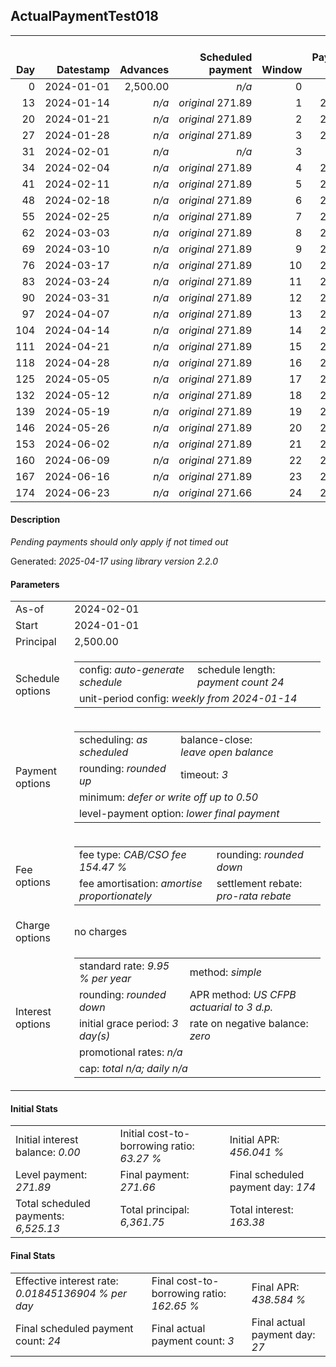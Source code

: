 <h2>ActualPaymentTest018</h2>
<table>
    <thead style="vertical-align: bottom;">
        <th style="text-align: right;">Day</th>
        <th style="text-align: right;">Datestamp</th>
        <th style="text-align: right;">Advances</th>
        <th style="text-align: right;">Scheduled payment</th>
        <th style="text-align: right;">Window</th>
        <th style="text-align: right;">Payment due</th>
        <th style="text-align: right;">Actual payments</th>
        <th style="text-align: right;">Generated payment</th>
        <th style="text-align: right;">Net effect</th>
        <th style="text-align: right;">Payment status</th>
        <th style="text-align: right;">Balance status</th>
        <th style="text-align: right;">Simple interest</th>
        <th style="text-align: right;">New interest</th>
        <th style="text-align: right;">New charges</th>
        <th style="text-align: right;">Principal portion</th>
        <th style="text-align: right;">Fee portion</th>
        <th style="text-align: right;">Interest portion</th>
        <th style="text-align: right;">Charges portion</th>
        <th style="text-align: right;">Fee rebate</th>
        <th style="text-align: right;">Principal balance</th>
        <th style="text-align: right;">Fee balance</th>
        <th style="text-align: right;">Interest balance</th>
        <th style="text-align: right;">Charges balance</th>
        <th style="text-align: right;">Settlement figure</th>
        <th style="text-align: right;">Fee rebate if&nbsp;settled</th>
    </thead>
    <tr style="text-align: right;">
        <td class="ci00">0</td>
        <td class="ci01" style="white-space: nowrap;">2024-01-01</td>
        <td class="ci02">2,500.00</td>
        <td class="ci03" style="white-space: nowrap;"><i>n/a<i></td>
        <td class="ci04">0</td>
        <td class="ci05">0.00</td>
        <td class="ci06"><i>n/a</i></td>
        <td class="ci07"><i>n/a</i></td>
        <td class="ci08">0.00</td>
        <td class="ci09"><i>none&nbsp;scheduled</i></td>
        <td class="ci10">open</td>
        <td class="ci11">0.0000</td>
        <td class="ci12">0.0000</td>
        <td class="ci13"><i>n/a</i></td>
        <td class="ci14">0.00</td>
        <td class="ci15">0.00</td>
        <td class="ci16">0.00</td>
        <td class="ci17">0.00</td>
        <td class="ci18">0.00</td>
        <td class="ci19">2,500.00</td>
        <td class="ci20">3,861.75</td>
        <td class="ci21">0.0000</td>
        <td class="ci22">0.00</td>
        <td class="ci23">6,361.75</td>
        <td class="ci24">3,861.75</td>
    </tr>
    <tr style="text-align: right;">
        <td class="ci00">13</td>
        <td class="ci01" style="white-space: nowrap;">2024-01-14</td>
        <td class="ci02"><i>n/a</i></td>
        <td class="ci03" style="white-space: nowrap;"><i>original</i> 271.89</td>
        <td class="ci04">1</td>
        <td class="ci05">271.89</td>
        <td class="ci06"><i>confirmed</i>&nbsp;271.89</td>
        <td class="ci07"><i>n/a</i></td>
        <td class="ci08">271.89</td>
        <td class="ci09"><i>payment&nbsp;made</i></td>
        <td class="ci10">open</td>
        <td class="ci11">22.5450</td>
        <td class="ci12">22.5450</td>
        <td class="ci13"><i>n/a</i></td>
        <td class="ci14">97.98</td>
        <td class="ci15">151.37</td>
        <td class="ci16">22.54</td>
        <td class="ci17">0.00</td>
        <td class="ci18">0.00</td>
        <td class="ci19">2,402.02</td>
        <td class="ci20">3,710.38</td>
        <td class="ci21">0.0000</td>
        <td class="ci22">0.00</td>
        <td class="ci23">2,539.17</td>
        <td class="ci24">3,573.23</td>
    </tr>
    <tr style="text-align: right;">
        <td class="ci00">20</td>
        <td class="ci01" style="white-space: nowrap;">2024-01-21</td>
        <td class="ci02"><i>n/a</i></td>
        <td class="ci03" style="white-space: nowrap;"><i>original</i> 271.89</td>
        <td class="ci04">2</td>
        <td class="ci05">271.89</td>
        <td class="ci06">271.89&nbsp;<i>timed&nbsp;out</i></td>
        <td class="ci07"><i>n/a</i></td>
        <td class="ci08">0.00</td>
        <td class="ci09"><i>missed&nbsp;payment</i></td>
        <td class="ci10">open</td>
        <td class="ci11">11.6638</td>
        <td class="ci12">11.6638</td>
        <td class="ci13"><i>n/a</i></td>
        <td class="ci14">0.00</td>
        <td class="ci15">0.00</td>
        <td class="ci16">0.00</td>
        <td class="ci17">0.00</td>
        <td class="ci18">0.00</td>
        <td class="ci19">2,402.02</td>
        <td class="ci20">3,710.38</td>
        <td class="ci21">11.6638</td>
        <td class="ci22">0.00</td>
        <td class="ci23">2,706.18</td>
        <td class="ci24">3,417.88</td>
    </tr>
    <tr style="text-align: right;">
        <td class="ci00">27</td>
        <td class="ci01" style="white-space: nowrap;">2024-01-28</td>
        <td class="ci02"><i>n/a</i></td>
        <td class="ci03" style="white-space: nowrap;"><i>original</i> 271.89</td>
        <td class="ci04">3</td>
        <td class="ci05">271.89</td>
        <td class="ci06">271.89&nbsp;<i>timed&nbsp;out</i></td>
        <td class="ci07"><i>n/a</i></td>
        <td class="ci08">0.00</td>
        <td class="ci09"><i>missed&nbsp;payment</i></td>
        <td class="ci10">open</td>
        <td class="ci11">11.6638</td>
        <td class="ci12">11.6638</td>
        <td class="ci13"><i>n/a</i></td>
        <td class="ci14">0.00</td>
        <td class="ci15">0.00</td>
        <td class="ci16">0.00</td>
        <td class="ci17">0.00</td>
        <td class="ci18">0.00</td>
        <td class="ci19">2,402.02</td>
        <td class="ci20">3,710.38</td>
        <td class="ci21">23.3276</td>
        <td class="ci22">0.00</td>
        <td class="ci23">2,873.20</td>
        <td class="ci24">3,262.52</td>
    </tr>
    <tr style="text-align: right;">
        <td class="ci00">31</td>
        <td class="ci01" style="white-space: nowrap;">2024-02-01</td>
        <td class="ci02"><i>n/a</i></td>
        <td class="ci03" style="white-space: nowrap;"><i>n/a<i></td>
        <td class="ci04">3</td>
        <td class="ci05">0.00</td>
        <td class="ci06"><i>n/a</i></td>
        <td class="ci07"><i>n/a</i></td>
        <td class="ci08">0.00</td>
        <td class="ci09"><i>information&nbsp;only</i></td>
        <td class="ci10">open</td>
        <td class="ci11">6.6650</td>
        <td class="ci12">6.6650</td>
        <td class="ci13"><i>n/a</i></td>
        <td class="ci14">0.00</td>
        <td class="ci15">0.00</td>
        <td class="ci16">0.00</td>
        <td class="ci17">0.00</td>
        <td class="ci18">0.00</td>
        <td class="ci19">2,402.02</td>
        <td class="ci20">3,710.38</td>
        <td class="ci21">29.9926</td>
        <td class="ci22">0.00</td>
        <td class="ci23">2,968.65</td>
        <td class="ci24">3,173.74</td>
    </tr>
    <tr style="text-align: right;">
        <td class="ci00">34</td>
        <td class="ci01" style="white-space: nowrap;">2024-02-04</td>
        <td class="ci02"><i>n/a</i></td>
        <td class="ci03" style="white-space: nowrap;"><i>original</i> 271.89</td>
        <td class="ci04">4</td>
        <td class="ci05">271.89</td>
        <td class="ci06"><i>n/a</i></td>
        <td class="ci07"><i>n/a</i></td>
        <td class="ci08">271.89</td>
        <td class="ci09"><i>not&nbsp;yet&nbsp;due</i></td>
        <td class="ci10">open</td>
        <td class="ci11">4.9988</td>
        <td class="ci12">4.9988</td>
        <td class="ci13"><i>n/a</i></td>
        <td class="ci14">93.09</td>
        <td class="ci15">143.81</td>
        <td class="ci16">34.99</td>
        <td class="ci17">0.00</td>
        <td class="ci18">0.00</td>
        <td class="ci19">2,308.93</td>
        <td class="ci20">3,566.57</td>
        <td class="ci21">0.0000</td>
        <td class="ci22">0.00</td>
        <td class="ci23">3,040.23</td>
        <td class="ci24">3,107.16</td>
    </tr>
    <tr style="text-align: right;">
        <td class="ci00">41</td>
        <td class="ci01" style="white-space: nowrap;">2024-02-11</td>
        <td class="ci02"><i>n/a</i></td>
        <td class="ci03" style="white-space: nowrap;"><i>original</i> 271.89</td>
        <td class="ci04">5</td>
        <td class="ci05">271.89</td>
        <td class="ci06"><i>n/a</i></td>
        <td class="ci07"><i>n/a</i></td>
        <td class="ci08">271.89</td>
        <td class="ci09"><i>not&nbsp;yet&nbsp;due</i></td>
        <td class="ci10">open</td>
        <td class="ci11">11.2117</td>
        <td class="ci12">11.2117</td>
        <td class="ci13"><i>n/a</i></td>
        <td class="ci14">102.44</td>
        <td class="ci15">158.24</td>
        <td class="ci16">11.21</td>
        <td class="ci17">0.00</td>
        <td class="ci18">0.00</td>
        <td class="ci19">2,206.49</td>
        <td class="ci20">3,408.33</td>
        <td class="ci21">0.0000</td>
        <td class="ci22">0.00</td>
        <td class="ci23">2,934.91</td>
        <td class="ci24">2,951.80</td>
    </tr>
    <tr style="text-align: right;">
        <td class="ci00">48</td>
        <td class="ci01" style="white-space: nowrap;">2024-02-18</td>
        <td class="ci02"><i>n/a</i></td>
        <td class="ci03" style="white-space: nowrap;"><i>original</i> 271.89</td>
        <td class="ci04">6</td>
        <td class="ci05">271.89</td>
        <td class="ci06"><i>n/a</i></td>
        <td class="ci07"><i>n/a</i></td>
        <td class="ci08">271.89</td>
        <td class="ci09"><i>not&nbsp;yet&nbsp;due</i></td>
        <td class="ci10">open</td>
        <td class="ci11">10.7143</td>
        <td class="ci12">10.7143</td>
        <td class="ci13"><i>n/a</i></td>
        <td class="ci14">102.63</td>
        <td class="ci15">158.55</td>
        <td class="ci16">10.71</td>
        <td class="ci17">0.00</td>
        <td class="ci18">0.00</td>
        <td class="ci19">2,103.86</td>
        <td class="ci20">3,249.78</td>
        <td class="ci21">0.0000</td>
        <td class="ci22">0.00</td>
        <td class="ci23">2,829.09</td>
        <td class="ci24">2,796.44</td>
    </tr>
    <tr style="text-align: right;">
        <td class="ci00">55</td>
        <td class="ci01" style="white-space: nowrap;">2024-02-25</td>
        <td class="ci02"><i>n/a</i></td>
        <td class="ci03" style="white-space: nowrap;"><i>original</i> 271.89</td>
        <td class="ci04">7</td>
        <td class="ci05">271.89</td>
        <td class="ci06"><i>n/a</i></td>
        <td class="ci07"><i>n/a</i></td>
        <td class="ci08">271.89</td>
        <td class="ci09"><i>not&nbsp;yet&nbsp;due</i></td>
        <td class="ci10">open</td>
        <td class="ci11">10.2159</td>
        <td class="ci12">10.2159</td>
        <td class="ci13"><i>n/a</i></td>
        <td class="ci14">102.83</td>
        <td class="ci15">158.85</td>
        <td class="ci16">10.21</td>
        <td class="ci17">0.00</td>
        <td class="ci18">0.00</td>
        <td class="ci19">2,001.03</td>
        <td class="ci20">3,090.93</td>
        <td class="ci21">0.0000</td>
        <td class="ci22">0.00</td>
        <td class="ci23">2,722.76</td>
        <td class="ci24">2,641.09</td>
    </tr>
    <tr style="text-align: right;">
        <td class="ci00">62</td>
        <td class="ci01" style="white-space: nowrap;">2024-03-03</td>
        <td class="ci02"><i>n/a</i></td>
        <td class="ci03" style="white-space: nowrap;"><i>original</i> 271.89</td>
        <td class="ci04">8</td>
        <td class="ci05">271.89</td>
        <td class="ci06"><i>n/a</i></td>
        <td class="ci07"><i>n/a</i></td>
        <td class="ci08">271.89</td>
        <td class="ci09"><i>not&nbsp;yet&nbsp;due</i></td>
        <td class="ci10">open</td>
        <td class="ci11">9.7166</td>
        <td class="ci12">9.7166</td>
        <td class="ci13"><i>n/a</i></td>
        <td class="ci14">103.02</td>
        <td class="ci15">159.16</td>
        <td class="ci16">9.71</td>
        <td class="ci17">0.00</td>
        <td class="ci18">0.00</td>
        <td class="ci19">1,898.01</td>
        <td class="ci20">2,931.77</td>
        <td class="ci21">0.0000</td>
        <td class="ci22">0.00</td>
        <td class="ci23">2,615.94</td>
        <td class="ci24">2,485.73</td>
    </tr>
    <tr style="text-align: right;">
        <td class="ci00">69</td>
        <td class="ci01" style="white-space: nowrap;">2024-03-10</td>
        <td class="ci02"><i>n/a</i></td>
        <td class="ci03" style="white-space: nowrap;"><i>original</i> 271.89</td>
        <td class="ci04">9</td>
        <td class="ci05">271.89</td>
        <td class="ci06"><i>n/a</i></td>
        <td class="ci07"><i>n/a</i></td>
        <td class="ci08">271.89</td>
        <td class="ci09"><i>not&nbsp;yet&nbsp;due</i></td>
        <td class="ci10">open</td>
        <td class="ci11">9.2163</td>
        <td class="ci12">9.2163</td>
        <td class="ci13"><i>n/a</i></td>
        <td class="ci14">103.22</td>
        <td class="ci15">159.46</td>
        <td class="ci16">9.21</td>
        <td class="ci17">0.00</td>
        <td class="ci18">0.00</td>
        <td class="ci19">1,794.79</td>
        <td class="ci20">2,772.31</td>
        <td class="ci21">0.0000</td>
        <td class="ci22">0.00</td>
        <td class="ci23">2,508.62</td>
        <td class="ci24">2,330.37</td>
    </tr>
    <tr style="text-align: right;">
        <td class="ci00">76</td>
        <td class="ci01" style="white-space: nowrap;">2024-03-17</td>
        <td class="ci02"><i>n/a</i></td>
        <td class="ci03" style="white-space: nowrap;"><i>original</i> 271.89</td>
        <td class="ci04">10</td>
        <td class="ci05">271.89</td>
        <td class="ci06"><i>n/a</i></td>
        <td class="ci07"><i>n/a</i></td>
        <td class="ci08">271.89</td>
        <td class="ci09"><i>not&nbsp;yet&nbsp;due</i></td>
        <td class="ci10">open</td>
        <td class="ci11">8.7150</td>
        <td class="ci12">8.7150</td>
        <td class="ci13"><i>n/a</i></td>
        <td class="ci14">103.42</td>
        <td class="ci15">159.76</td>
        <td class="ci16">8.71</td>
        <td class="ci17">0.00</td>
        <td class="ci18">0.00</td>
        <td class="ci19">1,691.37</td>
        <td class="ci20">2,612.55</td>
        <td class="ci21">0.0000</td>
        <td class="ci22">0.00</td>
        <td class="ci23">2,400.80</td>
        <td class="ci24">2,175.01</td>
    </tr>
    <tr style="text-align: right;">
        <td class="ci00">83</td>
        <td class="ci01" style="white-space: nowrap;">2024-03-24</td>
        <td class="ci02"><i>n/a</i></td>
        <td class="ci03" style="white-space: nowrap;"><i>original</i> 271.89</td>
        <td class="ci04">11</td>
        <td class="ci05">271.89</td>
        <td class="ci06"><i>n/a</i></td>
        <td class="ci07"><i>n/a</i></td>
        <td class="ci08">271.89</td>
        <td class="ci09"><i>not&nbsp;yet&nbsp;due</i></td>
        <td class="ci10">open</td>
        <td class="ci11">8.2128</td>
        <td class="ci12">8.2128</td>
        <td class="ci13"><i>n/a</i></td>
        <td class="ci14">103.61</td>
        <td class="ci15">160.07</td>
        <td class="ci16">8.21</td>
        <td class="ci17">0.00</td>
        <td class="ci18">0.00</td>
        <td class="ci19">1,587.76</td>
        <td class="ci20">2,452.48</td>
        <td class="ci21">0.0000</td>
        <td class="ci22">0.00</td>
        <td class="ci23">2,292.47</td>
        <td class="ci24">2,019.66</td>
    </tr>
    <tr style="text-align: right;">
        <td class="ci00">90</td>
        <td class="ci01" style="white-space: nowrap;">2024-03-31</td>
        <td class="ci02"><i>n/a</i></td>
        <td class="ci03" style="white-space: nowrap;"><i>original</i> 271.89</td>
        <td class="ci04">12</td>
        <td class="ci05">271.89</td>
        <td class="ci06"><i>n/a</i></td>
        <td class="ci07"><i>n/a</i></td>
        <td class="ci08">271.89</td>
        <td class="ci09"><i>not&nbsp;yet&nbsp;due</i></td>
        <td class="ci10">open</td>
        <td class="ci11">7.7097</td>
        <td class="ci12">7.7097</td>
        <td class="ci13"><i>n/a</i></td>
        <td class="ci14">103.81</td>
        <td class="ci15">160.38</td>
        <td class="ci16">7.70</td>
        <td class="ci17">0.00</td>
        <td class="ci18">0.00</td>
        <td class="ci19">1,483.95</td>
        <td class="ci20">2,292.10</td>
        <td class="ci21">0.0000</td>
        <td class="ci22">0.00</td>
        <td class="ci23">2,183.64</td>
        <td class="ci24">1,864.30</td>
    </tr>
    <tr style="text-align: right;">
        <td class="ci00">97</td>
        <td class="ci01" style="white-space: nowrap;">2024-04-07</td>
        <td class="ci02"><i>n/a</i></td>
        <td class="ci03" style="white-space: nowrap;"><i>original</i> 271.89</td>
        <td class="ci04">13</td>
        <td class="ci05">271.89</td>
        <td class="ci06"><i>n/a</i></td>
        <td class="ci07"><i>n/a</i></td>
        <td class="ci08">271.89</td>
        <td class="ci09"><i>not&nbsp;yet&nbsp;due</i></td>
        <td class="ci10">open</td>
        <td class="ci11">7.2055</td>
        <td class="ci12">7.2055</td>
        <td class="ci13"><i>n/a</i></td>
        <td class="ci14">104.01</td>
        <td class="ci15">160.68</td>
        <td class="ci16">7.20</td>
        <td class="ci17">0.00</td>
        <td class="ci18">0.00</td>
        <td class="ci19">1,379.94</td>
        <td class="ci20">2,131.42</td>
        <td class="ci21">0.0000</td>
        <td class="ci22">0.00</td>
        <td class="ci23">2,074.31</td>
        <td class="ci24">1,708.94</td>
    </tr>
    <tr style="text-align: right;">
        <td class="ci00">104</td>
        <td class="ci01" style="white-space: nowrap;">2024-04-14</td>
        <td class="ci02"><i>n/a</i></td>
        <td class="ci03" style="white-space: nowrap;"><i>original</i> 271.89</td>
        <td class="ci04">14</td>
        <td class="ci05">271.89</td>
        <td class="ci06"><i>n/a</i></td>
        <td class="ci07"><i>n/a</i></td>
        <td class="ci08">271.89</td>
        <td class="ci09"><i>not&nbsp;yet&nbsp;due</i></td>
        <td class="ci10">open</td>
        <td class="ci11">6.7004</td>
        <td class="ci12">6.7004</td>
        <td class="ci13"><i>n/a</i></td>
        <td class="ci14">104.21</td>
        <td class="ci15">160.98</td>
        <td class="ci16">6.70</td>
        <td class="ci17">0.00</td>
        <td class="ci18">0.00</td>
        <td class="ci19">1,275.73</td>
        <td class="ci20">1,970.44</td>
        <td class="ci21">0.0000</td>
        <td class="ci22">0.00</td>
        <td class="ci23">1,964.48</td>
        <td class="ci24">1,553.58</td>
    </tr>
    <tr style="text-align: right;">
        <td class="ci00">111</td>
        <td class="ci01" style="white-space: nowrap;">2024-04-21</td>
        <td class="ci02"><i>n/a</i></td>
        <td class="ci03" style="white-space: nowrap;"><i>original</i> 271.89</td>
        <td class="ci04">15</td>
        <td class="ci05">271.89</td>
        <td class="ci06"><i>n/a</i></td>
        <td class="ci07"><i>n/a</i></td>
        <td class="ci08">271.89</td>
        <td class="ci09"><i>not&nbsp;yet&nbsp;due</i></td>
        <td class="ci10">open</td>
        <td class="ci11">6.1944</td>
        <td class="ci12">6.1944</td>
        <td class="ci13"><i>n/a</i></td>
        <td class="ci14">104.41</td>
        <td class="ci15">161.29</td>
        <td class="ci16">6.19</td>
        <td class="ci17">0.00</td>
        <td class="ci18">0.00</td>
        <td class="ci19">1,171.32</td>
        <td class="ci20">1,809.15</td>
        <td class="ci21">0.0000</td>
        <td class="ci22">0.00</td>
        <td class="ci23">1,854.14</td>
        <td class="ci24">1,398.22</td>
    </tr>
    <tr style="text-align: right;">
        <td class="ci00">118</td>
        <td class="ci01" style="white-space: nowrap;">2024-04-28</td>
        <td class="ci02"><i>n/a</i></td>
        <td class="ci03" style="white-space: nowrap;"><i>original</i> 271.89</td>
        <td class="ci04">16</td>
        <td class="ci05">271.89</td>
        <td class="ci06"><i>n/a</i></td>
        <td class="ci07"><i>n/a</i></td>
        <td class="ci08">271.89</td>
        <td class="ci09"><i>not&nbsp;yet&nbsp;due</i></td>
        <td class="ci10">open</td>
        <td class="ci11">5.6874</td>
        <td class="ci12">5.6874</td>
        <td class="ci13"><i>n/a</i></td>
        <td class="ci14">104.61</td>
        <td class="ci15">161.60</td>
        <td class="ci16">5.68</td>
        <td class="ci17">0.00</td>
        <td class="ci18">0.00</td>
        <td class="ci19">1,066.71</td>
        <td class="ci20">1,647.55</td>
        <td class="ci21">0.0000</td>
        <td class="ci22">0.00</td>
        <td class="ci23">1,743.28</td>
        <td class="ci24">1,242.87</td>
    </tr>
    <tr style="text-align: right;">
        <td class="ci00">125</td>
        <td class="ci01" style="white-space: nowrap;">2024-05-05</td>
        <td class="ci02"><i>n/a</i></td>
        <td class="ci03" style="white-space: nowrap;"><i>original</i> 271.89</td>
        <td class="ci04">17</td>
        <td class="ci05">271.89</td>
        <td class="ci06"><i>n/a</i></td>
        <td class="ci07"><i>n/a</i></td>
        <td class="ci08">271.89</td>
        <td class="ci09"><i>not&nbsp;yet&nbsp;due</i></td>
        <td class="ci10">open</td>
        <td class="ci11">5.1794</td>
        <td class="ci12">5.1794</td>
        <td class="ci13"><i>n/a</i></td>
        <td class="ci14">104.81</td>
        <td class="ci15">161.91</td>
        <td class="ci16">5.17</td>
        <td class="ci17">0.00</td>
        <td class="ci18">0.00</td>
        <td class="ci19">961.90</td>
        <td class="ci20">1,485.64</td>
        <td class="ci21">0.0000</td>
        <td class="ci22">0.00</td>
        <td class="ci23">1,631.92</td>
        <td class="ci24">1,087.51</td>
    </tr>
    <tr style="text-align: right;">
        <td class="ci00">132</td>
        <td class="ci01" style="white-space: nowrap;">2024-05-12</td>
        <td class="ci02"><i>n/a</i></td>
        <td class="ci03" style="white-space: nowrap;"><i>original</i> 271.89</td>
        <td class="ci04">18</td>
        <td class="ci05">271.89</td>
        <td class="ci06"><i>n/a</i></td>
        <td class="ci07"><i>n/a</i></td>
        <td class="ci08">271.89</td>
        <td class="ci09"><i>not&nbsp;yet&nbsp;due</i></td>
        <td class="ci10">open</td>
        <td class="ci11">4.6704</td>
        <td class="ci12">4.6704</td>
        <td class="ci13"><i>n/a</i></td>
        <td class="ci14">105.01</td>
        <td class="ci15">162.21</td>
        <td class="ci16">4.67</td>
        <td class="ci17">0.00</td>
        <td class="ci18">0.00</td>
        <td class="ci19">856.89</td>
        <td class="ci20">1,323.43</td>
        <td class="ci21">0.0000</td>
        <td class="ci22">0.00</td>
        <td class="ci23">1,520.06</td>
        <td class="ci24">932.15</td>
    </tr>
    <tr style="text-align: right;">
        <td class="ci00">139</td>
        <td class="ci01" style="white-space: nowrap;">2024-05-19</td>
        <td class="ci02"><i>n/a</i></td>
        <td class="ci03" style="white-space: nowrap;"><i>original</i> 271.89</td>
        <td class="ci04">19</td>
        <td class="ci05">271.89</td>
        <td class="ci06"><i>n/a</i></td>
        <td class="ci07"><i>n/a</i></td>
        <td class="ci08">271.89</td>
        <td class="ci09"><i>not&nbsp;yet&nbsp;due</i></td>
        <td class="ci10">open</td>
        <td class="ci11">4.1605</td>
        <td class="ci12">4.1605</td>
        <td class="ci13"><i>n/a</i></td>
        <td class="ci14">105.21</td>
        <td class="ci15">162.52</td>
        <td class="ci16">4.16</td>
        <td class="ci17">0.00</td>
        <td class="ci18">0.00</td>
        <td class="ci19">751.68</td>
        <td class="ci20">1,160.91</td>
        <td class="ci21">0.0000</td>
        <td class="ci22">0.00</td>
        <td class="ci23">1,407.69</td>
        <td class="ci24">776.79</td>
    </tr>
    <tr style="text-align: right;">
        <td class="ci00">146</td>
        <td class="ci01" style="white-space: nowrap;">2024-05-26</td>
        <td class="ci02"><i>n/a</i></td>
        <td class="ci03" style="white-space: nowrap;"><i>original</i> 271.89</td>
        <td class="ci04">20</td>
        <td class="ci05">271.89</td>
        <td class="ci06"><i>n/a</i></td>
        <td class="ci07"><i>n/a</i></td>
        <td class="ci08">271.89</td>
        <td class="ci09"><i>not&nbsp;yet&nbsp;due</i></td>
        <td class="ci10">open</td>
        <td class="ci11">3.6496</td>
        <td class="ci12">3.6496</td>
        <td class="ci13"><i>n/a</i></td>
        <td class="ci14">105.41</td>
        <td class="ci15">162.84</td>
        <td class="ci16">3.64</td>
        <td class="ci17">0.00</td>
        <td class="ci18">0.00</td>
        <td class="ci19">646.27</td>
        <td class="ci20">998.07</td>
        <td class="ci21">0.0000</td>
        <td class="ci22">0.00</td>
        <td class="ci23">1,294.79</td>
        <td class="ci24">621.44</td>
    </tr>
    <tr style="text-align: right;">
        <td class="ci00">153</td>
        <td class="ci01" style="white-space: nowrap;">2024-06-02</td>
        <td class="ci02"><i>n/a</i></td>
        <td class="ci03" style="white-space: nowrap;"><i>original</i> 271.89</td>
        <td class="ci04">21</td>
        <td class="ci05">271.89</td>
        <td class="ci06"><i>n/a</i></td>
        <td class="ci07"><i>n/a</i></td>
        <td class="ci08">271.89</td>
        <td class="ci09"><i>not&nbsp;yet&nbsp;due</i></td>
        <td class="ci10">open</td>
        <td class="ci11">3.1378</td>
        <td class="ci12">3.1378</td>
        <td class="ci13"><i>n/a</i></td>
        <td class="ci14">105.61</td>
        <td class="ci15">163.15</td>
        <td class="ci16">3.13</td>
        <td class="ci17">0.00</td>
        <td class="ci18">0.00</td>
        <td class="ci19">540.66</td>
        <td class="ci20">834.92</td>
        <td class="ci21">0.0000</td>
        <td class="ci22">0.00</td>
        <td class="ci23">1,181.39</td>
        <td class="ci24">466.08</td>
    </tr>
    <tr style="text-align: right;">
        <td class="ci00">160</td>
        <td class="ci01" style="white-space: nowrap;">2024-06-09</td>
        <td class="ci02"><i>n/a</i></td>
        <td class="ci03" style="white-space: nowrap;"><i>original</i> 271.89</td>
        <td class="ci04">22</td>
        <td class="ci05">271.89</td>
        <td class="ci06"><i>n/a</i></td>
        <td class="ci07"><i>n/a</i></td>
        <td class="ci08">271.89</td>
        <td class="ci09"><i>not&nbsp;yet&nbsp;due</i></td>
        <td class="ci10">open</td>
        <td class="ci11">2.6249</td>
        <td class="ci12">2.6249</td>
        <td class="ci13"><i>n/a</i></td>
        <td class="ci14">105.81</td>
        <td class="ci15">163.46</td>
        <td class="ci16">2.62</td>
        <td class="ci17">0.00</td>
        <td class="ci18">0.00</td>
        <td class="ci19">434.85</td>
        <td class="ci20">671.46</td>
        <td class="ci21">0.0000</td>
        <td class="ci22">0.00</td>
        <td class="ci23">1,067.48</td>
        <td class="ci24">310.72</td>
    </tr>
    <tr style="text-align: right;">
        <td class="ci00">167</td>
        <td class="ci01" style="white-space: nowrap;">2024-06-16</td>
        <td class="ci02"><i>n/a</i></td>
        <td class="ci03" style="white-space: nowrap;"><i>original</i> 271.89</td>
        <td class="ci04">23</td>
        <td class="ci05">271.89</td>
        <td class="ci06"><i>n/a</i></td>
        <td class="ci07"><i>n/a</i></td>
        <td class="ci08">271.89</td>
        <td class="ci09"><i>not&nbsp;yet&nbsp;due</i></td>
        <td class="ci10">open</td>
        <td class="ci11">2.1111</td>
        <td class="ci12">2.1111</td>
        <td class="ci13"><i>n/a</i></td>
        <td class="ci14">106.01</td>
        <td class="ci15">163.77</td>
        <td class="ci16">2.11</td>
        <td class="ci17">0.00</td>
        <td class="ci18">0.00</td>
        <td class="ci19">328.84</td>
        <td class="ci20">507.69</td>
        <td class="ci21">0.0000</td>
        <td class="ci22">0.00</td>
        <td class="ci23">836.53</td>
        <td class="ci24">155.36</td>
    </tr>
    <tr style="text-align: right;">
        <td class="ci00">174</td>
        <td class="ci01" style="white-space: nowrap;">2024-06-23</td>
        <td class="ci02"><i>n/a</i></td>
        <td class="ci03" style="white-space: nowrap;"><i>original</i> 271.66</td>
        <td class="ci04">24</td>
        <td class="ci05">271.66</td>
        <td class="ci06"><i>n/a</i></td>
        <td class="ci07"><i>n/a</i></td>
        <td class="ci08">271.66</td>
        <td class="ci09"><i>not&nbsp;yet&nbsp;due</i></td>
        <td class="ci10">open</td>
        <td class="ci11">1.5963</td>
        <td class="ci12">1.5963</td>
        <td class="ci13"><i>n/a</i></td>
        <td class="ci14">106.13</td>
        <td class="ci15">163.94</td>
        <td class="ci16">1.59</td>
        <td class="ci17">0.00</td>
        <td class="ci18">0.00</td>
        <td class="ci19">222.71</td>
        <td class="ci20">343.75</td>
        <td class="ci21">0.0000</td>
        <td class="ci22">0.00</td>
        <td class="ci23">566.46</td>
        <td class="ci24">0.00</td>
    </tr>
</table>

<h4>Description</h4>
<p><i>Pending payments should only apply if not timed out</i></p>
<p>Generated: <i>2025-04-17 using library version 2.2.0</i></p>
<h4>Parameters</h4>
<table>
    <tr>
        <td>As-of</td>
        <td>2024-02-01</td>
    </tr>
    <tr>
        <td>Start</td>
        <td>2024-01-01</td>
    </tr>
    <tr>
        <td>Principal</td>
        <td>2,500.00</td>
    </tr>
    <tr>
        <td>Schedule options</td>
        <td>
            <table>
                <tr>
                    <td>config: <i>auto-generate schedule</i></td>
                    <td>schedule length: <i><i>payment count</i> 24</i></td>
                </tr>
                <tr>
                    <td colspan="2" style="white-space: nowrap;">unit-period config: <i>weekly from 2024-01-14</i></td>
                </tr>
            </table>
        </td>
    </tr>
    <tr>
        <td>Payment options</td>
        <td>
            <table>
                <tr>
                    <td>scheduling: <i>as scheduled</i></td>
                    <td>balance-close: <i>leave&nbsp;open&nbsp;balance</i></td>
                </tr>
                <tr>
                    <td>rounding: <i>rounded up</i></td>
                    <td>timeout: <i>3</i></td>
                </tr>
                <tr>
                    <td colspan='2'>minimum: <i>defer&nbsp;or&nbsp;write&nbsp;off&nbsp;up&nbsp;to&nbsp;0.50</i></td>
                </tr>
                <tr>
                    <td colspan='2'>level-payment option: <i>lower&nbsp;final&nbsp;payment</i></td>
                </tr>
            </table>
        </td>
    </tr>
    <tr>
        <td>Fee options</td>
        <td>
            <table>
                <tr>
                    <td>fee type: <i><i>CAB/CSO fee</i> 154.47 %</i></td>
                    <td>rounding: <i>rounded down</i></td>
                </tr>
                <tr>
                    <td>fee amortisation: <i>amortise proportionately</i></td>
                    <td>settlement rebate: <i>pro-rata rebate</i></td>
                </tr>
            </table>
        </td>
    </tr>
    <tr>
        <td>Charge options</td>
        <td>no charges
        </td>
    </tr>
    <tr>
        <td>Interest options</td>
        <td>
            <table>
                <tr>
                    <td>standard rate: <i>9.95 % per year</i></td>
                    <td>method: <i>simple</i></td>
                </tr>
                <tr>
                    <td>rounding: <i>rounded down</i></td>
                    <td>APR method: <i>US CFPB actuarial to 3 d.p.</i></td>
                </tr>
                <tr>
                    <td>initial grace period: <i>3 day(s)</i></td>
                    <td>rate on negative balance: <i>zero</i></td>
                </tr>
                <tr>
                    <td colspan="2">promotional rates: <i><i>n/a</i></i></td>
                </tr>
                <tr>
                    <td colspan="2">cap: <i>total <i>n/a</i>; daily <i>n/a</i></td>
                </tr>
            </table>
        </td>
    </tr>
</table>
<h4>Initial Stats</h4>
<table>
    <tr>
        <td>Initial interest balance: <i>0.00</i></td>
        <td>Initial cost-to-borrowing ratio: <i>63.27 %</i></td>
        <td>Initial APR: <i>456.041 %</i></td>
    </tr>
    <tr>
        <td>Level payment: <i>271.89</i></td>
        <td>Final payment: <i>271.66</i></td>
        <td>Final scheduled payment day: <i>174</i></td>
    </tr>
    <tr>
        <td>Total scheduled payments: <i>6,525.13</i></td>
        <td>Total principal: <i>6,361.75</i></td>
        <td>Total interest: <i>163.38</i></td>
    </tr>
</table>

<h4>Final Stats</h4>
<table>
    <tr>
        <td>Effective interest rate: <i>0.01845136904 % per day</i></td>
        <td>Final cost-to-borrowing ratio: <i>162.65 %</i></td>
        <td>Final APR: <i>438.584 %</i></td>
    </tr>
    <tr>
        <td>Final scheduled payment count: <i>24</i></td>
        <td>Final actual payment count: <i>3</i></td>
        <td>Final actual payment day: <i>27</i></td>
    </tr>
</table>

